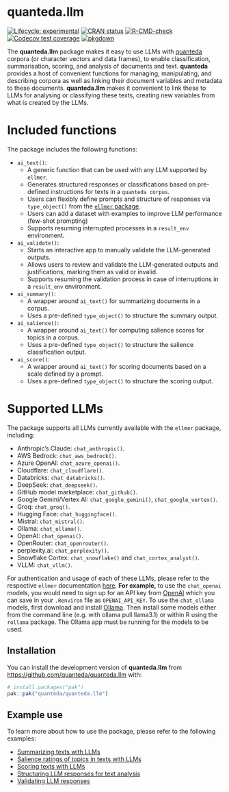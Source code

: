
<!-- README.md is generated from README.Rmd. Please edit that file -->

# quanteda.llm

<!-- badges: start -->

[![Lifecycle:
experimental](https://img.shields.io/badge/lifecycle-experimental-orange.svg)](https://lifecycle.r-lib.org/articles/stages.html#experimental)
[![CRAN
status](https://www.r-pkg.org/badges/version/quanteda.llm)](https://CRAN.R-project.org/package=quanteda.llm)
[![R-CMD-check](https://github.com/quanteda/quanteda.llm/actions/workflows/R-CMD-check.yaml/badge.svg)](https://github.com/quanteda/quanteda.llm/actions/workflows/R-CMD-check.yaml)
[![Codecov test
coverage](https://codecov.io/gh/quanteda/quanteda.llm/graph/badge.svg)](https://app.codecov.io/gh/quanteda/quanteda.llm)
[![pkgdown](https://img.shields.io/badge/pkgdown-site-blue)](https://quanteda.github.io/quanteda.llm/)
<!-- badges: end -->

The **quanteda.llm** package makes it easy to use LLMs with
[quanteda](https://quanteda.io/) corpora (or character vectors and data
frames), to enable classification, summarisation, scoring, and analysis
of documents and text. **quanteda** provides a host of convenient
functions for managing, manipulating, and describing corpora as well as
linking their document variables and metadata to these documents.
**quanteda.llm** makes it convenient to link these to LLMs for analysing
or classifying these texts, creating new variables from what is created
by the LLMs.

# Included functions

The package includes the following functions:

- `ai_text()`:
  - A generic function that can be used with any LLM supported by
    `ellmer`.
  - Generates structured responses or classifications based on
    pre-defined instructions for texts in a `quanteda corpus`.
  - Users can flexibly define prompts and structure of responses via
    `type_object()` from the [`ellmer`
    package](https://ellmer.tidyverse.org/articles/structured-data.html).
  - Users can add a dataset with examples to improve LLM performance
    (few-shot prompting)
  - Supports resuming interrupted processes in a `result_env`
    environment.
- `ai_validate()`:
  - Starts an interactive app to manually validate the LLM-generated
    outputs.
  - Allows users to review and validate the LLM-generated outputs and
    justifications, marking them as valid or invalid.
  - Supports resuming the validation process in case of interruptions in
    a `result_env` environment.
- `ai_summary()`:
  - A wrapper around `ai_text()` for summarizing documents in a corpus.
  - Uses a pre-defined `type_object()` to structure the summary output.
- `ai_salience()`:
  - A wrapper around `ai_text()` for computing salience scores for
    topics in a corpus.
  - Uses a pre-defined `type_object()` to structure the salience
    classification output.
- `ai_score()`:
  - A wrapper around `ai_text()` for scoring documents based on a scale
    defined by a prompt.
  - Uses a pre-defined `type_object()` to structure the scoring output.

# Supported LLMs

The package supports all LLMs currently available with the `ellmer`
package, including:

- Anthropic’s Claude: `chat_anthropic()`.
- AWS Bedrock: `chat_aws_bedrock()`.
- Azure OpenAI: `chat_azure_openai()`.
- Cloudflare: `chat_cloudflare()`.
- Databricks: `chat_databricks()`.
- DeepSeek: `chat_deepseek()`.
- GitHub model marketplace: `chat_github()`.
- Google Gemini/Vertex AI: `chat_google_gemini()`,
  `chat_google_vertex()`.
- Groq: `chat_groq()`.
- Hugging Face: `chat_huggingface()`.
- Mistral: `chat_mistral()`.
- Ollama: `chat_ollama()`.
- OpenAI: `chat_openai()`.
- OpenRouter: `chat_openrouter()`.
- perplexity.ai: `chat_perplexity()`.
- Snowflake Cortex: `chat_snowflake()` and `chat_cortex_analyst()`.
- VLLM: `chat_vllm()`.

For authentication and usage of each of these LLMs, please refer to the
respective `ellmer` documentation
[here](https://ellmer.tidyverse.org/reference/index.html). **For
example,** to use the `chat_openai` models, you would need to sign up
for an API key from
[OpenAI](https://platform.openai.com/playground/prompts) which you can
save in your `.Renviron` file as `OPENAI_API_KEY`. To use the
`chat_ollama` models, first download and install
[Ollama](https://ollama.com/). Then install some models either from the
command line (e.g. with ollama pull llama3.1) or within R using the
`rollama` package. The Ollama app must be running for the models to be
used.

## Installation

You can install the development version of **quanteda.llm** from
<https://github.com/quanteda/quanteda.llm> with:

``` r
# install.packages("pak")
pak::pak("quanteda/quanteda.llm")
```

## Example use

To learn more about how to use the package, please refer to the
following examples:

- [Summarizing texts with
  LLMs](https://quanteda.github.io/quanteda.llm/articles/pkgdown/examples/summarizing.html)
- [Salience ratings of topics in texts with
  LLMs](https://quanteda.github.io/quanteda.llm/articles/pkgdown/examples/salience.html)
- [Scoring texts with
  LLMs](https://quanteda.github.io/quanteda.llm/articles/pkgdown/examples/scoring.html)
- [Structuring LLM responses for text
  analysis](https://quanteda.github.io/quanteda.llm/articles/pkgdown/examples/structuring.html)
- [Validating LLM
  responses](https://quanteda.github.io/quanteda.llm/articles/pkgdown/examples/validating.html)
